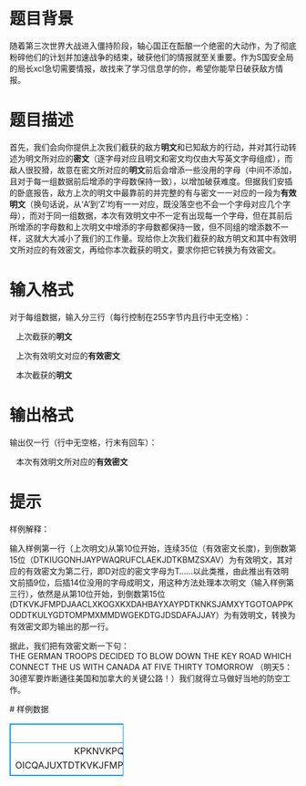 # 

 
 # 题目背景 
<p>随着第三次世界大战进入僵持阶段，轴心国正在酝酿一个绝密的大动作，为了彻底粉碎他们的计划并加速战争的结束，破获他们的情报就至关重要。作为S国安全局的局长xcl急切需要情报，故找来了学习信息学的你，希望你能早日破获敌方情报。</p> 

 
 # 题目描述 
<p>首先，我们会向你提供上次我们截获的敌方<strong>明文</strong>和已知敌方的行动，并对其行动转述为明文所对应的<strong>密文</strong>（逐字母对应且明文和密文均仅由大写英文字母组成），而敌人很狡猾，故意在密文所对应的<strong>明文</strong>前后会增添一些没用的字母（中间不添加，且对于每一组数据前后增添的字母数保持一致），以增加破获难度。但据我们安插的卧底报告，敌方上次的明文中最靠前的并完整的有与密文一一对应的一段为<strong>有效明文</strong>（换句话说，从&lsquo;A&rsquo;到&lsquo;Z&rsquo;均有一一对应，既没落空也不会一个字母对应几个字母），而对于同一组数据，本次有效明文中不一定有出现每一个字母，但在其前后所增添的字母数和上次明文中增添的字母数都保持一致，但不同组的增添数不一样，这就大大减小了我们的工作量。现给你上次我们截获的敌方明文和其中有效明文所对应的有效密文，再给你本次截获的明文，要求你把它转换为有效密文。</p> 

 
 # 输入格式 
<p>对于每组数据，输入分三行（每行控制在255字节内且行中无空格）：</p>

<p>&nbsp;&nbsp;&nbsp;上次截获的<strong>明文</strong></p>

<p>&nbsp;&nbsp;&nbsp;上次有效明文对应的<strong>有效密文</strong></p>

<p>&nbsp;&nbsp;&nbsp;本次截获的<strong>明文</strong></p> 

 
 # 输出格式 
<p>输出仅一行（行中无空格，行末有回车）：</p>

<p>&nbsp;&nbsp;&nbsp;本次有效明文所对应的<strong>有效密文</strong></p> 

 
 # 提示 
<p>样例解释：</p>

<p>输入样例第一行（上次明文)从第10位开始，连续35位（有效密文长度)，到倒数第15位（DTKIUGONHJAYPWAQRUFCLAEKJDTKBMZSXAV）为有效明文，其对应的有效密文为第二行，即D对应的密文字母为T&hellip;&hellip;以此类推，由此推出有效明文前插9位，后插14位没用的字母成明文，用这种方法处理本次明文（输入样例第三行），依然是从第10位开始，到倒数第15位(DTKVKJFMPDJAACLXKOGXKXDAHBAYXAYPDTKNKSJAMXYTGOTOAPPKODDTKULYGDTOMPMXMMDWGEKDTGJDSDAFAJJAY）为有效明文，转换为有效密文即为输出的那一行。</p>

<p>据此，我们把有效密文断一下句：THE&nbsp;GERMAN&nbsp;TROOPS&nbsp;DECIDED&nbsp;TO&nbsp;BLOW&nbsp;DOWN&nbsp;THE&nbsp;KEY&nbsp;ROAD&nbsp;WHICH&nbsp;CONNECT&nbsp;THE&nbsp;US&nbsp;WITH&nbsp;CANADA&nbsp;AT&nbsp;FIVE&nbsp;THIRTY&nbsp;TOMORROW&nbsp;（明天5：30德军要炸断通往美国和加拿大的关键公路！）我们就得立马做好当地的防空工作。</p> 
# 样例数据
<style>
        table,table tr th, table tr td { border:1px solid #0094ff; }
        table { width: 200px; min-height: 25px; line-height: 25px; text-align: center; border-collapse: collapse;}   
    </style>
<table>
	<tr>
		<td>输入样例</td>
		<td>输出样例</td>
	</tr>
<tr><td>KPKNVKPQJDTKIUGONHJAYPWAQRUFCLAEKJDTKBMZSXAVKHWBYGJLTUNLOJ
THEQUICKBROWNFOXJUMPSOVERTHELAZYDOG
OICQAJUXTDTKVKJFMPDJAACLXKOGXKXDAHBAYXAYPDTKNKSJAMXYTGOTOAPPKODDTKULYGDTOMPMXMMDWGEKDTGJDSDAFAJJAYDVVYLTULNTQCSP</td><td>THEGERMANTROOPSDECIDEDTOBLOWDOWNTHEKEYROADWHICHCONNECTTHEUSWITHCANADAATFIVETHIRTYTOMORROW</td></tr></table>
